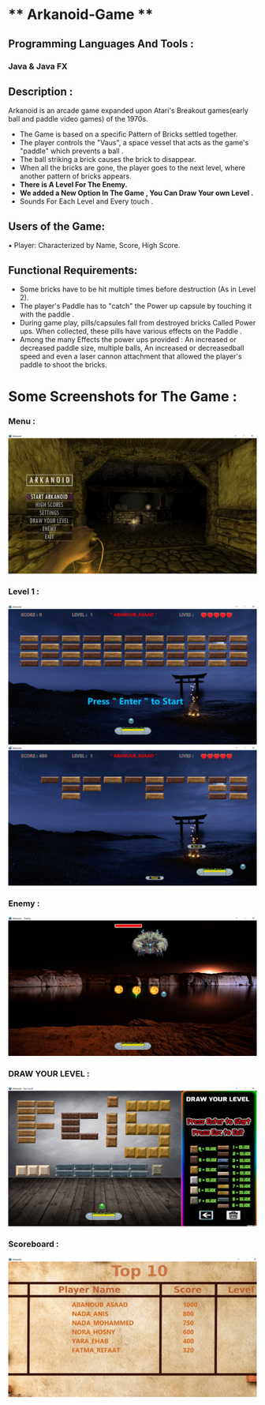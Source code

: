 # ** Arkanoid-Game **
## Programming Languages And Tools : 
### Java & Java FX

## Description :
Arkanoid is an arcade game expanded upon Atari's Breakout games(early ball and paddle video games) of the 1970s.

- The Game is based on a specific Pattern of Bricks settled together.
- The player controls the "Vaus", a space vessel that acts as the game's "paddle" which prevents a ball .
- The ball striking a brick causes the brick to disappear.
- When all the bricks are gone, the player goes to the next level, where another pattern of bricks appears.
- **There is A Level For The Enemy.**
- **We added a New Option In The Game , You Can Draw Your own Level .**
- Sounds For Each Level and Every touch .

## Users of the Game:
▪ Player: Characterized by Name, Score, High Score.

## Functional Requirements:
- Some bricks have to be hit multiple times before destruction (As in Level 2).
- The player's Paddle has to "catch" the Power up capsule by touching it with the paddle .
- During game play, pills/capsules fall from destroyed bricks Called Power ups. When collected, these pills have various effects on the Paddle .
- Among the many Effects the power ups provided : An increased or decreased paddle size, multiple balls, An increased or decreasedball speed and even a laser cannon attachment that allowed the player's paddle to shoot the bricks.

# Some Screenshots for The Game : 
### Menu :
![](ScreenShots/menu.png) 
### Level 1 :
![](ScreenShots/before_start.png) 
![](ScreenShots/after_start.png) 
### Enemy :
![](ScreenShots/enemy.png) 
### DRAW YOUR LEVEL :
![](ScreenShots/draw.png) 
### Scoreboard :
![](ScreenShots/score.png) 
